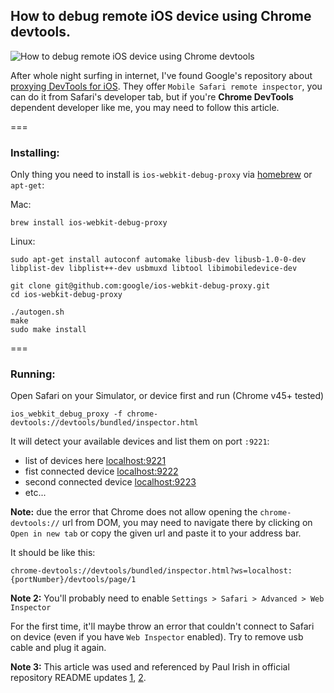 ## How to debug remote iOS device using Chrome devtools.

![How to debug remote iOS device using Chrome devtools](http://f.cl.ly/items/200p1d3H340B1Y3q2W3Z/Image%202015-09-18%20at%207.55.31%20AM.png)

After whole night surfing in internet, I've found Google's
repository about [proxying DevTools for iOS](https://github.com/google/ios-webkit-debug-proxy). They offer `Mobile Safari remote inspector`, you can do it from Safari's developer tab, but if you're **Chrome DevTools** dependent developer like me, you may need to follow this article.

===

### Installing:

Only thing you need to install is `ios-webkit-debug-proxy` via [homebrew](http://brew.sh/) or `apt-get`:

Mac:

    brew install ios-webkit-debug-proxy

Linux:

    sudo apt-get install autoconf automake libusb-dev libusb-1.0-0-dev libplist-dev libplist++-dev usbmuxd libtool libimobiledevice-dev

    git clone git@github.com:google/ios-webkit-debug-proxy.git
    cd ios-webkit-debug-proxy

    ./autogen.sh
    make
    sudo make install

===

### Running:

Open Safari on your Simulator, or device first and run (Chrome v45+ tested)

    ios_webkit_debug_proxy -f chrome-devtools://devtools/bundled/inspector.html

It will detect your available devices and list them on port `:9221`:

- list of devices here [localhost:9221](http://localhost:9221)
- fist connected device [localhost:9222](http://localhost:9222)
- second connected device [localhost:9223](http://localhost:9223)
- etc...

**Note:**
due the error that Chrome does not allow opening the `chrome-devtools://` url
from DOM, you may need to navigate there by clicking on `Open in new tab` or
copy the given url and paste it to your address bar.

It should be like this:

    chrome-devtools://devtools/bundled/inspector.html?ws=localhost:{portNumber}/devtools/page/1


**Note 2:**
You'll probably need to enable `Settings > Safari > Advanced > Web Inspector`

For the first time, it'll maybe throw an error that couldn't connect to Safari on device (even if you have `Web Inspector` enabled). Try to remove usb cable and plug it again.

**Note 3:** 
This article was used and referenced by Paul Irish in official repository README updates [1](https://github.com/google/ios-webkit-debug-proxy/commit/f64f211a262dd0686fbbfb71468d1f6d8f2ae70a), [2](https://github.com/google/ios-webkit-debug-proxy/commit/22d05f7e844ae1e413bb879d5734949c0106c460).
